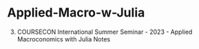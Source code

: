 # Applied-Macro-w-Julia
3. COURSECON International Summer Seminar - 2023 - Applied Macroconomics with Julia Notes
